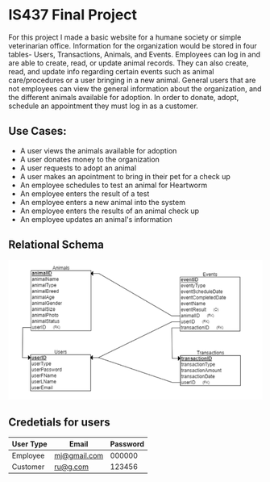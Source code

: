 # IS437 Final Project

For this project I made a basic website for a humane society or simple veterinarian office. Information for the organization would be stored in four tables- Users, Transactions, Animals, and Events. Employees can log in and are able to create, read, or update animal records. They can also create, read, and update info regarding certain events such as animal care/procedures or a user bringing in a new animal. General users that are not employees can view the general information about the organization, and the different animals available for adoption. In order to donate, adopt, schedule an appointment they must log in as a customer. 
 
## Use Cases:
* A user views the animals available for adoption
* A user donates money to the organization
* A user requests to adopt an animal
* A user makes an apointment to bring in their pet for a check up
* An employee schedules to test an animal for Heartworm
* An employee enters the result of a test
* An employee enters a new animal into the system
* An employee enters the results of an animal check up
* An employee updates an animal's information

## Relational Schema

![Relational Schema](/docs/rs.jpg)

## Credetials for users
User Type | Email | Password
----------|-------|----------
Employee | mj@gmail.com | 000000
Customer | ru@g.com | 123456
